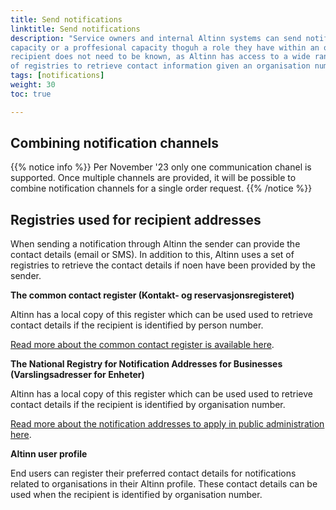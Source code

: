 ```yaml
---
title: Send notifications
linktitle: Send notifications
description: "Service owners and internal Altinn systems can send notifications to individuals in a personal 
capacity or a proffesional capacity thoguh a role they have within an organisation. The contact point for the 
recipient does not need to be known, as Altinn has access to a wide range 
of registries to retrieve contact information given an organisation number or a national identity number." 
tags: [notifications]
weight: 30
toc: true

---
```


## Combining notification channels

{{% notice info %}}
Per November '23 only one communication chanel is supported. 
Once multiple channels are provided, it will be possible to combine notification channels for a single order request.
{{% /notice %}}

## Registries used for recipient addresses

When sending a notification through Altinn the sender can provide the contact details (email 
or SMS). In addition to this, Altinn uses a set of registries to retrieve the contact details
if noen have been provided by the sender. 

__The common contact register (Kontakt- og reservasjonsregisteret)__

Altinn has a local copy of this register which can be used used to retrieve
contact details if the recipient is identified by person number.

[Read more about the common contact register is available here](https://eid.difi.no/en/privacy-policy/privacy-policy-common-contact-register-krr).

__The National Registry for Notification Addresses for Businesses (Varslingsadresser for Enheter)__

Altinn has a local copy of this register which can be used used to retrieve contact details if the 
recipient is identified by organisation number.

[Read more about the notification addresses to apply in public administration here](https://www.brreg.no/en/other-topics/notification-addresses-to-apply-in-public-administration/?nocache=1704206499405).


__Altinn user profile__
 
End users can register their preferred contact details for notifications related to organisations in their 
Altinn profile. These contact details can be used when the recipient is identified by organisation number. 

<!--
### How Altinn identifies contact details
{{% notice info %}}
TODO: legg inn en folkelig beskrivelse av dataflyten vi kom fram til i møtet med Terje, Torkel og Stephanie
{{% /notice %}}

## Persistence of sent notifications

{{% notice info %}}
TODO: confirm numbers
{{% /notice %}}
- The contents of a notification is persisted for XX years and will then be deleted. 
- Metadata related to a notification, who sent it, who received it, what time it was sent, 
and send status is persisted for XX years. 

## Cost
{{% notice info %}}
Todo: can we say anything about cost or billing here? or link to something else? 
{{% /notice %}}
-->
